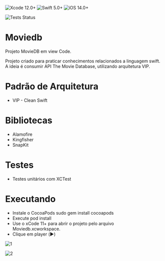 ![Xcode 12.0+](https://img.shields.io/badge/Xcode-12.0%2B-blue.svg)
![Swift 5.0+](https://img.shields.io/badge/Swift-5.0%2B-orange.svg)
![iOS 14.0+](https://img.shields.io/badge/iOS-14.0%2B-blue.svg)

![Tests Status](https://github.com/hc-almeida/moviedb/actions/workflows/Testing.yml/badge.svg)

# Moviedb
Projeto MovieDB em view Code.

Projeto criado para praticar conhecimentos relacionados a linguagem swift. A ideia é consumir API The Movie Database, utilizando arquitetura VIP. 

# Padrão de Arquitetura
- VIP - Clean Swift

# Bibliotecas
- Alamofire 
- Kingfisher
- SnapKit

# Testes
- Testes unitários com XCTest

# Executando
- Instale o CocoaPods sudo gem install cocoapods
- Execute pod install
- Use o xCode 11+ para abrir o projeto pelo arquivo Moviedb.xcworkspace.
- Clique em player (▶️)

![1](https://user-images.githubusercontent.com/54284757/136089148-38d7929a-43aa-4446-89ba-e0e85e51fa26.gif)

![2](https://user-images.githubusercontent.com/54284757/136089175-e0ed2381-fc91-4e5d-be8b-33cb29db337a.gif)
